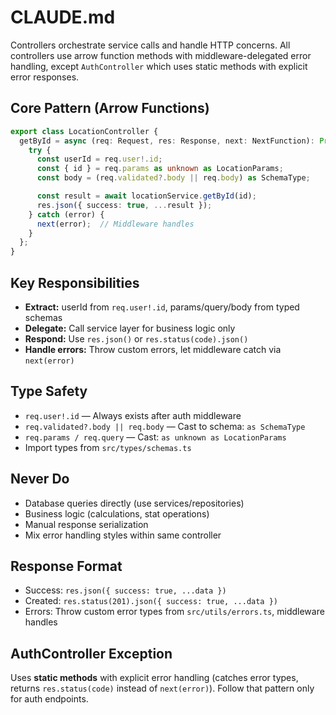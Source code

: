 # CLAUDE.md

Controllers orchestrate service calls and handle HTTP concerns. All controllers use arrow function methods with middleware-delegated error handling, except `AuthController` which uses static methods with explicit error responses.

## Core Pattern (Arrow Functions)

```typescript
export class LocationController {
  getById = async (req: Request, res: Response, next: NextFunction): Promise<void> => {
    try {
      const userId = req.user!.id;
      const { id } = req.params as unknown as LocationParams;
      const body = (req.validated?.body || req.body) as SchemaType;

      const result = await locationService.getById(id);
      res.json({ success: true, ...result });
    } catch (error) {
      next(error);  // Middleware handles
    }
  };
}
```

## Key Responsibilities

- **Extract:** userId from `req.user!.id`, params/query/body from typed schemas
- **Delegate:** Call service layer for business logic only
- **Respond:** Use `res.json()` or `res.status(code).json()`
- **Handle errors:** Throw custom errors, let middleware catch via `next(error)`

## Type Safety

- `req.user!.id` — Always exists after auth middleware
- `req.validated?.body || req.body` — Cast to schema: `as SchemaType`
- `req.params / req.query` — Cast: `as unknown as LocationParams`
- Import types from `src/types/schemas.ts`

## Never Do

- Database queries directly (use services/repositories)
- Business logic (calculations, stat operations)
- Manual response serialization
- Mix error handling styles within same controller

## Response Format

- Success: `res.json({ success: true, ...data })`
- Created: `res.status(201).json({ success: true, ...data })`
- Errors: Throw custom error types from `src/utils/errors.ts`, middleware handles

## AuthController Exception

Uses **static methods** with explicit error handling (catches error types, returns `res.status(code)` instead of `next(error)`). Follow that pattern only for auth endpoints.
